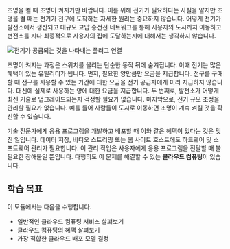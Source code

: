 조명을 켤 때 조명이 켜지기만 바랍니다. 이를 위해 전기가 필요하다는 사실을 알지만 조명을 켤 때는 전기가 전구에 도착하는 자세한 원리는 중요하지 않습니다. 어떻게 전기가 발전소에서 생산되고 대규모 고압 송전선 네트워크를 통해 사용자의 도시까지 이동하고 변전소를 지나 최종적으로 사용자의 집에 도달하는지에 대해서는 생각하지 않습니다.

![전기가 공급되는 것을 나타내는 플러그 연결](../media/1-heading.png)

조명이 켜지는 과정은 스위치를 올리는 단순한 동작 뒤에 숨겨집니다. 이때 전기는 많은 혜택이 있는 유틸리티가 됩니다. 먼저, 필요한 양만큼만 요금을 지급합니다. 전구를 구매할 때 전구를 사용할 수 있는 기간에 대한 요금을 전기 공급자에게 미리 지급하지 않습니다. 대신에 실제로 사용하는 양에 대한 요금을 지급합니다. 두 번째로, 발전소가 어떻게 최신 기술로 업그레이드되는지 걱정할 필요가 없습니다. 마지막으로, 전기 규모 조정을 관리할 필요가 없습니다. 예를 들어 사람들이 도시로 이동하면 조명이 계속 켜질 것을 확신할 수 있습니다.

기술 전문가에게 응용 프로그램을 개발하고 배포할 때 이와 같은 혜택이 있다는 것은 멋진 일입니다. 데이터 저장, 비디오 스트리밍 또는 웹 사이트 호스트에도 하드웨어 및 소프트웨어 관리가 필요합니다. 이 관리 작업은 사용자에게 응용 프로그램을 전달할 때 불필요한 장애물일 뿐입니다. 다행히도 이 문제를 해결할 수 있는 **클라우드 컴퓨팅**이 있습니다.

## <a name="learning-objectives"></a>학습 목표

이 모듈에서는 다음을 수행합니다.

- 일반적인 클라우드 컴퓨팅 서비스 살펴보기
- 클라우드 컴퓨팅의 혜택 살펴보기
- 가장 적합한 클라우드 배포 모델 결정
